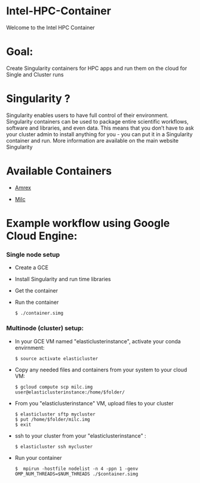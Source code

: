# Intel-HPC-Container
Welcome to the Intel HPC Container

# Goal:
Create Singularity containers for HPC apps and run them on the cloud for Single and Cluster runs

# Singularity ?
Singularity enables users to have full control of their environment. Singularity containers can be used to package entire scientific workflows, software and libraries, and even data. This means that you don’t have to ask your cluster admin to install anything for you - you can put it in a Singularity container and run. More information are available on the main website Singularity


# Available Containers

* [Amrex](https://github.com/intel/Intel-HPC-Container/blob/master/containers/amrex/README.md)

* [Milc](https://github.com/intel/Intel-HPC-Container/blob/master/containers/milc/README.md)

# Example workflow using Google Cloud Engine:

### Single node setup
  -   Create a GCE
  -   Install Singularity and run time libraries
  -   Get the container
  -   Run the container
   
          $ ./container.simg


###  Multinode (cluster) setup:
 * In your GCE VM named "elasticlusterinstance", activate your conda envirnment:
 
       $ source activate elasticluster
   
  * Copy any needed files and containers from your system to your cloud VM:
  
    	$ gcloud compute scp milc.img user@elasticlusterinstance:/home/$folder/

  * From you "elasticlusterinstance" VM, upload files to your cluster
  
        $ elasticluster sftp mycluster
        $ put /home/$folder/milc.img
        $ exit

  * ssh to your cluster from your "elasticlusterinstance" :
  
        $ elasticluster ssh mycluster

   * Run your container
   
         $  mpirun -hostfile nodelist -n 4 -ppn 1 -genv OMP_NUM_THREADS=$NUM_THREADS ./$container.simg
        
